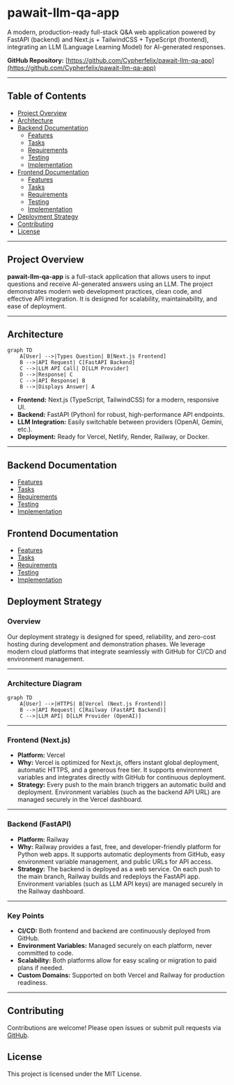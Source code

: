 # pawait-llm-qa-app

A modern, production-ready full-stack Q&A web application powered by FastAPI (backend) and Next.js + TailwindCSS + TypeScript (frontend), integrating an LLM (Language Learning Model) for AI-generated responses.

**GitHub Repository:** [https://github.com/Cypherfelix/pawait-llm-qa-app](https://github.com/Cypherfelix/pawait-llm-qa-app)

---

## Table of Contents

- [Project Overview](#project-overview)
- [Architecture](#architecture)
- [Backend Documentation](#backend-documentation)
  - [Features](doc/backend/features.md)
  - [Tasks](doc/backend/tasks.md)
  - [Requirements](doc/backend/requirements.md)
  - [Testing](doc/backend/testing.md)
  - [Implementation](doc/backend/implementation.md)
- [Frontend Documentation](#frontend-documentation)
  - [Features](doc/frontend/features.md)
  - [Tasks](doc/frontend/tasks.md)
  - [Requirements](doc/frontend/requirements.md)
  - [Testing](doc/frontend/testing.md)
  - [Implementation](doc/frontend/implementation.md)
- [Deployment Strategy](#deployment-strategy)
- [Contributing](#contributing)
- [License](#license)

---

## Project Overview

**pawait-llm-qa-app** is a full-stack application that allows users to input questions and receive AI-generated answers using an LLM. The project demonstrates modern web development practices, clean code, and effective API integration. It is designed for scalability, maintainability, and ease of deployment.

---

## Architecture

```mermaid
graph TD
    A[User] -->|Types Question| B[Next.js Frontend]
    B -->|API Request| C[FastAPI Backend]
    C -->|LLM API Call| D[LLM Provider]
    D -->|Response| C
    C -->|API Response| B
    B -->|Displays Answer| A
```

- **Frontend:** Next.js (TypeScript, TailwindCSS) for a modern, responsive UI.
- **Backend:** FastAPI (Python) for robust, high-performance API endpoints.
- **LLM Integration:** Easily switchable between providers (OpenAI, Gemini, etc.).
- **Deployment:** Ready for Vercel, Netlify, Render, Railway, or Docker.

---

## Backend Documentation

- [Features](doc/backend/features.md)
- [Tasks](doc/backend/tasks.md)
- [Requirements](doc/backend/requirements.md)
- [Testing](doc/backend/testing.md)
- [Implementation](doc/backend/implementation.md)

## Frontend Documentation

- [Features](doc/frontend/features.md)
- [Tasks](doc/frontend/tasks.md)
- [Requirements](doc/frontend/requirements.md)
- [Testing](doc/frontend/testing.md)
- [Implementation](doc/frontend/implementation.md)

## Deployment Strategy

### Overview

Our deployment strategy is designed for speed, reliability, and zero-cost hosting during development and demonstration phases. We leverage modern cloud platforms that integrate seamlessly with GitHub for CI/CD and environment management.

---

### Architecture Diagram

```mermaid
graph TD
    A[User] -->|HTTPS| B[Vercel (Next.js Frontend)]
    B -->|API Request| C[Railway (FastAPI Backend)]
    C -->|LLM API| D[LLM Provider (OpenAI)]
```

---

### Frontend (Next.js)

- **Platform:** Vercel
- **Why:** Vercel is optimized for Next.js, offers instant global deployment, automatic HTTPS, and a generous free tier. It supports environment variables and integrates directly with GitHub for continuous deployment.
- **Strategy:** Every push to the main branch triggers an automatic build and deployment. Environment variables (such as the backend API URL) are managed securely in the Vercel dashboard.

---

### Backend (FastAPI)

- **Platform:** Railway
- **Why:** Railway provides a fast, free, and developer-friendly platform for Python web apps. It supports automatic deployments from GitHub, easy environment variable management, and public URLs for API access.
- **Strategy:** The backend is deployed as a web service. On each push to the main branch, Railway builds and redeploys the FastAPI app. Environment variables (such as LLM API keys) are managed securely in the Railway dashboard.

---

### Key Points

- **CI/CD:** Both frontend and backend are continuously deployed from GitHub.
- **Environment Variables:** Managed securely on each platform, never committed to code.
- **Scalability:** Both platforms allow for easy scaling or migration to paid plans if needed.
- **Custom Domains:** Supported on both Vercel and Railway for production readiness.

---

## Contributing

Contributions are welcome! Please open issues or submit pull requests via [GitHub](https://github.com/Cypherfelix/pawait-llm-qa-app).

## License

This project is licensed under the MIT License.
